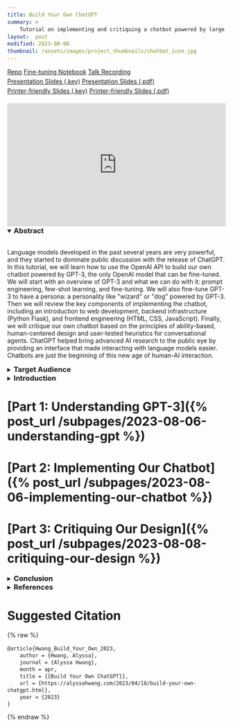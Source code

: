 ```yaml
---
title: Build Your Own ChatGPT
summary: >
    Tutorial on implementing and critiquing a chatbot powered by large language models, written for my PhD candidacy exam.
layout:  post
modified: 2023-08-08
thumbnail: /assets/images/project_thumbnails/chatbot_icon.jpg
---
```

<style>
.responsive-wrap iframe {
    max-width: 100%; aspect-ratio: 16 / 9;
}
h3 {
    display: inline;
}
figure > * {
    margin: 0 auto 0.55em;
}
figcaption {
    text-align: center;
}
ol {
    list-style: none;
    counter-reset: ref-counter;
}
ol li:nth-of-type(1) {
    font-weight: normal;
}
ol li{
    position: relative;
    list-style: none;
    margin-left: 1em; 
    padding-left: 0px;
    counter-increment: ref-counter;
    padding-bottom: 5px;
}
ol li:before {
    position: absolute;
    left: -2em;
    content: "[" counter(ref-counter) "] ";
}
</style>
 <script>
    window.addEventListener("load", (event) => {
        if (window.location.href.includes("#conclusion")) {
            var b = document.querySelectorAll("details#conclusion");
            console.log(b);
            b[0].open = true;
        }
    })
    
</script>

<div>
<a class="button github darkbg" target="_blank" rel="noopener noreferrer" href="https://github.com/ahwang16/gpt3-chatbot">Repo</a>
<a class="button colab darkbg" target="_blank" rel="noopener noreferrer" href="https://github.com/ahwang16/gpt3-chatbot/blob/master/Finetune_GPT_3_for_Persona_Chatbot.ipynb">Fine-tuning Notebook</a>
<a class="button youtube darkbg" target="_blank" rel="noopener noreferrer" href="https://www.youtube.com/watch?v=RrGXDKZcCN4">Talk Recording</a>
</div>

<div style="margin-top: 5px;">
<a class="button keynote lightbg" target="_blank" rel="noopener noreferrer" href="/assets/files/project_resources/Build%20Your%20Own%20ChatGPT%20Presentation.key">Presentation Slides (.key)</a>
<a class="button pdf lightbg" target="_blank" rel="noopener noreferrer" href="/assets/files/project_resources/Build%20Your%20Own%20ChatGPT%20Presentation.pdf">Presentation Slides (.pdf)</a>
</div>

<div style="margin-top: 5px; margin-bottom: 20px;">
<a class="button keynote lightbg" target="_blank" rel="noopener noreferrer" href="/assets/files/project_resources/Build%20Your%20Own%20ChatGPT%20Printer-Friendly.key">Printer-friendly Slides (.key)</a>
<a class="button pdf lightbg" target="_blank" rel="noopener noreferrer" href="/assets/files/project_resources/Build%20Your%20Own%20ChatGPT%20Printer-Friendly.pdf">Printer-friendly Slides (.pdf)</a>
</div>

<div class="responsive-wrap">
    <iframe width="100%" height="auto" src="https://www.youtube.com/embed/RrGXDKZcCN4" title="YouTube video player" frameborder="0" allow="accelerometer; autoplay; clipboard-write; encrypted-media; gyroscope; picture-in-picture; web-share" style="display: block; margin: 0 auto;" allowfullscreen></iframe>
</div>

<details open>
    <summary><h3>Abstract</h3></summary>
    <br>
    <p>
        Language models developed in the past several years are very powerful, and they started to dominate public discussion with the release of ChatGPT. In this tutorial, we will learn how to use the OpenAI API to build our own chatbot powered by GPT-3, the only OpenAI model that can be fine-tuned. We will start with an overview of GPT-3 and what we can do with it: prompt engineering, few-shot learning, and fine-tuning. We will also fine-tune GPT-3 to have a persona: a personality like "wizard" or "dog" powered by GPT-3. Then we will review the key components of implementing the chatbot, including an introduction to web development, backend infrastructure (Python Flask), and frontend engineering (HTML, CSS, JavaScript). Finally, we will critique our own chatbot based on the principles of ability-based, human-centered design and user-tested heuristics for conversational agents. ChatGPT helped bring advanced AI research to the public eye by providing an interface that made interacting with language models easier. Chatbots are just the beginning of this new age of human-AI interaction.
    </p>
</details>

<details>
    <summary><h3>Target Audience</h3></summary>
    <br>
    <p>
        This tutorial is intended for early-career computer science PhD students with an introductory background in Natural Language Processing. It will be particularly interesting for NLP researchers who are interested in learning more about Human-Computer Interaction. Audience members should be comfortable with Python and ready to pick up key concepts of JavaScript, HTML, and CSS as they are presented.
    </p>
</details>

<details style="margin-bottom: 0.5em;">
    <summary><h3>Introduction</h3></summary>
    <br>
    <figure>
        <img src="/assets/images/build_your_own_chatgpt/wizard.gif" alt="Demonstration of the chatbot we will build. It contains a home screen that allows the user to choose the persona, model, and temperature. It then leads to a simple text-based interface.">
        <figcaption>An overview of the chatbot.</figcaption>
    </figure>
    <p>
        Recent work in natural language processing (NLP), programming tools, and design have made state-of-the-art research more accessible than ever. In this tutorial, we will be building and critiquing a chatbot powered by GPT-3 as a novice-friendly introduction to human-AI interaction. GPT-3 was launched by OpenAI, the same company that recently released ChatGPT. A recent predecessor of ChatGPT, GPT-3 is one of the most powerful language models on a variety of natural-language tasks. It is also the only OpenAI model that is available for fine-tuning. In this tutorial, we'll learn how to use the OpenAI API to build a chatbot powered by GPT-3. The true magic of this tutorial is its flexibility: by swapping out the prompting method or language model on the backend, anyone can make a chatbot powered by anything for any use case.
    </p>
    <p>
        Our chatbot is a web app containing two pages. The first is the home page, which welcomes the user and allows them to choose a persona, OpenAI model, and temperature parameter for the model. The persona is a personality like "wizard" or "dog" that the model will emulate. The temperature is one control for the variability of the text the model outputs. The second page is the chatbot interface page, where the user chats with the GPT-3 persona. We will walk through the key parts of the Python backend and JavaScript/HTML/CSS frontend together, and the full codebase is provided in a <a href="https://github.com/ahwang16/gpt3-chatbot">public GitHub repository</a>. This tutorial is designed for researchers without much web development experience who want to spin up a prototype to evaluate a variety of interaction methods as quickly as possible. This is one way, not necessarily the best way, to build a visual interface from scratch.
    </p>
    <p>
        After we build our chatbot, we will critique its design. Thoughtfully evaluating our prototypes is an important part of the design process. Designing, prototyping, evaluating, and repeating the whole process in small, iterative steps is a core part of human-computer interaction (HCI) research as a whole. In HCI, we focus on understanding how people want to use the technology we create. In this tutorial, we will start the design critique by learning about the fundamental principles of human-centered and ability-based design. Then we will dive into specific guidelines for conversational agents that have been thoughtfully evaluated through user-centered research. Whether it is with a chatbot, voice assistant, or even voice-enabled navigation system, we have been talking with language models for quite some time. This tutorial aims to explain important concepts from human-computer interaction and natural language processing to help all of us understand, build, and critique AI systems easier.
    </p>
</details>

# [Part 1: Understanding GPT-3]({% post_url /subpages/2023-08-06-understanding-gpt %})

# [Part 2: Implementing Our Chatbot]({% post_url /subpages/2023-08-06-implementing-our-chatbot %})

# [Part 3: Critiquing Our Design]({% post_url /subpages/2023-08-08-critiquing-our-design %})

<details id="conclusion">
    <summary><a name="conclusion" style="color: black; text-decoration: none;"><h3>Conclusion</h3></a></summary>
    <br>
    <p>
        We covered a lot of ground in this tutorial: we reviewed the basics of GPT-3, walked through the codebase for the chatbot, and critiqued the design of our final product. In the iterative design process, however, a product is never truly finished. We can keep building and critiquing forever. We can swap out the language model, try different prompting techniques, fine-tune on different datasets, focus on specific user needs, and so on. This process gives us many opportunities to consider both machine-centered and human-centered components of NLP and HCI. <em>How can we incorporate NLP technology into thoughtfully designed interfaces? How can we incorporate HCI methods to develop language models worth using?</em>
    </p>
    <p>
        These two questions are more important now than ever, as language models become capable of generating increasingly complex output. Some output is so good that humans have trouble identifying if it was written by a human or a machine (Dugan et al., 2023). Evaluating if a piece of text is "good"—subjectively valid, useful, helpful—is an inherently human-centered issue that is central to evaluating current models that can answer complex questions, write essays, debug code, and more (OpenAI, 2022). Today, NLP and HCI can produce incredible technology that we barely imagined possible even a year ago. I invite you to keep building and evaluating, over and over again. Iteratively. Together.
    </p>
</details>

<details>
    <summary><h3>References</h3></summary>
    <br>
    <ol>
        <li>Saleema Amershi, Dan Weld, Mihaela Vorvoreanu, Adam Fourney, Besmira Nushi, Penny Collisson, Jina Suh, Shamsi Iqbal, Paul N. Bennett, Kori Inkpen, Jaime Teevan, Ruth Kikin-Gil, and Eric Horvitz. 2019. Guidelines for Human-AI Interaction. In <i>Proceedings of the 2019 CHI Conference on Human Factors in Computing Systems</i>, pages 1–13, Glasgow, Scotland, UK. ACM.</li>
        <li>Tom B. Brown, Benjamin Mann, Nick Ryder, Melanie Subbiah, Jared Kaplan, Prafulla Dhariwal, Arvind Neelakantan, Pranav Shyam, Girish Sastry, Amanda Askell, Sandhini Agarwal, Ariel Herbert-Voss, Gretchen Krueger, Tom Henighan, Rewon Child, Aditya Ramesh, Daniel M. Ziegler, Jeffrey Wu, Clemens Winter, et al. 2020. Language Models are Few-Shot Learners. <i>arXiv:2005.14165 [cs]</i>. arXiv: 2005.14165.</li>
        <li>Nicola Dell and Neha Kumar. 2016. The Ins and Outs of HCI for Development. In <i>Proceedings of the 2016 CHI Conference on Human Factors in Computing Systems</i>, pages 2220–2232, New York, NY, USA. Association for Computing Machinery.</li>
        <li>Liam Dugan, Daphne Ippolito, Arun Kirubarajan, Sherry Shi, and Chris Callison-Burch. 2023. Real or Fake Text?: Investigating Human Ability to Detect Boundaries Between Human-Written and Machine-Generated Text. In <i>Proceedings of the 2023 AAAI Conference on Artificial Intelligence</i>.</li>
        <li>Mohit Jain, Pratyush Kumar, Ramachandra Kota, and Shwetak N. Patel. 2018. Evaluating and Informing the Design of Chatbots. In <i>Proceedings of the 2018 Designing Interactive Systems Conference</i>, pages 895–906, New York, NY, USA. Association for Computing Machinery.</li>
        <li>Tuan Manh Lai, Quan Hung Tran, Trung Bui, and Daisuke Kihara. 2020. A Simple But Effective Bert Model for Dialog State Tracking on Resource-Limited Systems. In <i>ICASSP 2020--2020 IEEE International Conference on Acoustics, Speech and Signal Processing (ICASSP)</i>, pages 8034--8038.</li>
        <li>Raina Langevin, Ross J Lordon, Thi Avrahami, Benjamin R. Cowan, Tad Hirsch, and Gary Hsieh. 2021. Heuristic Evaluation of Conversational Agents. In <i>Proceedings of the 2021 CHI Conference on Human Factors in Computing Systems</i>, pages 1–-15. Association for Computing Machinery, New York, NY, USA.</li>
        <li>Vivian Liu and Lydia B Chilton. 2022. Design Guidelines for Prompt Engineering Text-to-Image Generative Models. In <i>Proceedings of the 2022 CHI Conference on Human Factors in Computing Systems</i>, pages 1–-23, New York, NY, USA. Association for Computing Machinery.</li>
        <li>Xiao Liu, Yanan Zheng, Zhengxiao Du, Ming Ding, Yujie Qian, Zhilin Yang, and Jie Tang. 2021. GPT Understands, Too. number: arXiv:2103.10385arXiv:2103.10385 [cs].</li>
        <li>Ronald L. Mace. 1998. Universal Design in Housing. <i>Assistive Technology</i>, 10(1):21–28.</li>
        <li>Jakob Nielsen and Rolf Molich. 1990. Heuristic evaluation of user interfaces. In <i>Proceedings of the SIGCHI Conference on Human Factors in Computing Systems</i>, pages 249--256, New York, NY, USA. Association for Computing Machinery.</li>
        <li>Don Norman. 2013a. The Psychopathology of Everyday Things. In <i>The Design of Everyday Things</i>. Basic Books.</li>
        <li>Donald A. Norman. 2013b. <i>The Design of Everyday Things</i>. Basic Books, New York, New York, Revised and expanded edition.</li>
        <li>OpenAI. 2022. ChatGPT: Optimizing Language Models for Dialogue.</li>
        <li>Long Ouyang, Jeff Wu, Xu Jiang, Diogo Almeida, Carroll L Wainwright, Pamela Mishkin, Chong Zhang, Sandhini Agarwal, Katarina Slama, Alex Ray, and others. 2022. Training language models to follow instructions with human feedback. <i>arXiv preprint arXiv:2203.02155</i>.</li>
        <li>Laria Reynolds and Kyle McDonell. 2021. Prompt Programming for Large Language Models: Beyond the Few-Shot Paradigm. In <i>Extended Abstracts of the 2021 CHI Conference on Human Factors in Computing Systems</i>, pages 1–-7, New York, NY, USA. Association for Computing Machinery.</li>
        <li>Geovana Ramos Sousa Silva and Edna Dias Canedo. 2022. Towards User-Centric Guidelines for Chatbot Conversational Design. <i>International Journal of Human–Computer Interaction</i>, 0(0):1–23.</li>
        <li>Marita Skjuve, Asbjørn Følstad, and Petter Bae Brandtzæg. 2023. The User Experience of ChatGPT: Findings From a Questionnaire Study of Early Users. In <i>Proceedings of the 5th Conference on Conversational User Interfaces (CUI ’23)</i>, Eindhoven, Netherlands. Association for Computing Machinery.</li>
        <li>Hendrik Strobelt, Daniela Oelke, Bum Chul Kwon, Tobias Schreck, and Hanspeter Pfister. 2016. Guidelines for Effective Usage of Text Highlighting Techniques. <i>IEEE Transactions on Visualization and Computer Graphics</i>, 22(1):489–498.</li>
        <li>Hariharan Subramonyam and Eytan Adar. 2019. SmartCues: A Multitouch Query Approach for Details-on-Demand through Dynamically Computed Overlays. <i>IEEE Transactions on Visualization and Computer Graphics</i>, 25(1):597–607.</li>
        <li>Jack Urbanek, Angela Fan, Siddharth Karamcheti, Saachi Jain, Samuel Humeau, Emily Dinan, Tim Rocktäschel, Douwe Kiela, Arthur Szlam, and Jason Weston. 2019. Learning to Speak and Act in a Fantasy Text Adventure Game. number: arXiv:1903.03094arXiv:1903.03094 [cs].</li>
        <li>Jacob O. Wobbrock, Krzysztof Z. Gajos, Shaun K. Kane, and Gregg C. Vanderheiden. 2018. Ability-Based Design. <i>Communications of the ACM</i>, 61(6):62–71.</li>
        <li>Xiaohan Yang, Eduardo Peynetti, Vasco Meerman, and Chris Tanner. 2022. What GPT Knows About Who is Who. number: arXiv:2205.07407arXiv:2205.07407 [cs].</li>
        <li>Su-Fang Yeh, Meng-Hsin Wu, Tze-Yu Chen, Yen-Chun Lin, XiJing Chang, You-Hsuan Chiang, and Yung-Ju Chang. 2022. How to Guide Task-oriented Chatbot Users, and When: A Mixed-methods Study of Combinations of Chatbot Guidance Types and Timings. In <i>Proceedings of the 2022 CHI Conference on Human Factors in Computing Systems</i>, pages 1–16, New York, NY, USA. Association for Computing Machinery.</li>
        <li>J.D. Zamfirescu-Pereira, Heather Wei, Amy Xiao, Kitty Gu, Grace Jung, Matthew G Lee, Bjoern Hartmann, and Qian Yang. 2023. Herding AI Cats: Lessons from Designing a Chatbot by Prompting GPT-3. In <i>Proceedings of the 2023 ACM Designing Interactive Systems Conference</i>, pages 2206–2220, New York, NY, USA. Association for Computing Machinery.</li>
        <li>Victor Zhong, Caiming Xiong, and Richard Socher. 2018. Global-Locally Self-Attentive Dialogue State Tracker. arXiv:1805.09655 [cs].</li>
    </ol>
</details>


# Suggested Citation
{% raw %}
```
@article{Hwang_Build_Your_Own_2023,
    author = {Hwang, Alyssa},
    journal = {Alyssa Hwang},
    month = apr,
    title = {{Build Your Own ChatGPT}},
    url = {https://alyssahwang.com/2023/04/18/build-your-own-chatgpt.html},
    year = {2023}
}
```
{% endraw %}
